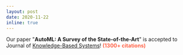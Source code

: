 ```yaml
---
layout: post
date: 2020-11-22
inline: true
---
```


Our paper "**AutoML: A Survey of the State-of-the-Art**" is accepted to Journal of <ins>Knowledge-Based Systems</ins>!  <b style="color:tomato">(1300+ citations)</b>
